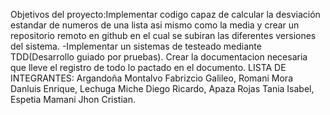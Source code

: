 Objetivos del proyecto:Implementar codigo capaz de calcular la desviación estandar de numeros de una lista asi mismo como la media y
crear un repositorio remoto en github en el cual se subiran las diferentes versiones del sistema. -Implementar un sistemas de testeado mediante TDD(Desarrollo guiado por pruebas). 
Crear la documentacion necesaria que lleve el registro de todo lo pactado en el documento.
LISTA DE INTEGRANTES: Argandoña Montalvo Fabrizcio Galileo, Romani Mora Danluis Enrique, Lechuga Miche Diego Ricardo, Apaza Rojas Tania Isabel, Espetia Mamani Jhon Cristian.
